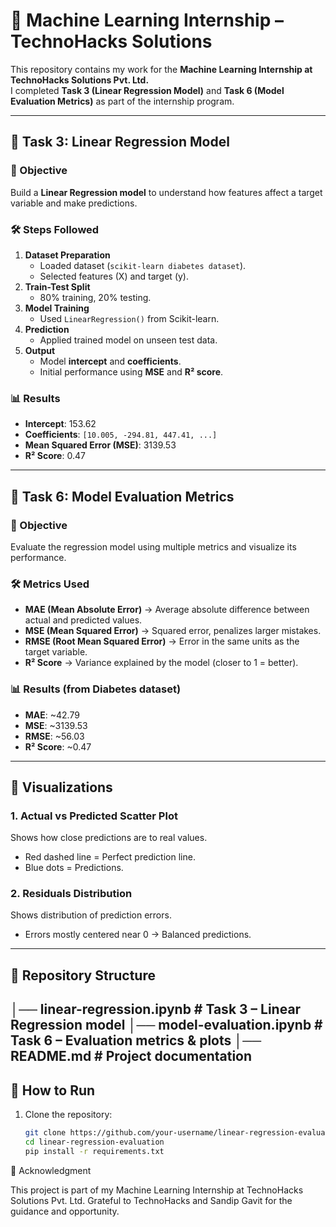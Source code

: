# 📘 Machine Learning Internship – TechnoHacks Solutions  

This repository contains my work for the **Machine Learning Internship at TechnoHacks Solutions Pvt. Ltd.**  
I completed **Task 3 (Linear Regression Model)** and **Task 6 (Model Evaluation Metrics)** as part of the internship program.  

---

## 🔹 Task 3: Linear Regression Model  

### 📌 Objective  
Build a **Linear Regression model** to understand how features affect a target variable and make predictions.  

### 🛠 Steps Followed  
1. **Dataset Preparation**  
   - Loaded dataset (`scikit-learn diabetes dataset`).  
   - Selected features (X) and target (y).  
2. **Train-Test Split**  
   - 80% training, 20% testing.  
3. **Model Training**  
   - Used `LinearRegression()` from Scikit-learn.  
4. **Prediction**  
   - Applied trained model on unseen test data.  
5. **Output**  
   - Model **intercept** and **coefficients**.  
   - Initial performance using **MSE** and **R² score**.  

### 📊 Results  
- **Intercept**: 153.62  
- **Coefficients**: `[10.005, -294.81, 447.41, ...]`  
- **Mean Squared Error (MSE)**: 3139.53  
- **R² Score**: 0.47  

---

## 🔹 Task 6: Model Evaluation Metrics  

### 📌 Objective  
Evaluate the regression model using multiple metrics and visualize its performance.  

### 🛠 Metrics Used  
- **MAE (Mean Absolute Error)** → Average absolute difference between actual and predicted values.  
- **MSE (Mean Squared Error)** → Squared error, penalizes larger mistakes.  
- **RMSE (Root Mean Squared Error)** → Error in the same units as the target variable.  
- **R² Score** → Variance explained by the model (closer to 1 = better).  

### 📊 Results (from Diabetes dataset)  
- **MAE**: ~42.79  
- **MSE**: ~3139.53  
- **RMSE**: ~56.03  
- **R² Score**: ~0.47  

---

## 🔹 Visualizations  

### 1. Actual vs Predicted Scatter Plot  
Shows how close predictions are to real values.  
- Red dashed line = Perfect prediction line.  
- Blue dots = Predictions.  

### 2. Residuals Distribution  
Shows distribution of prediction errors.  
- Errors mostly centered near 0 → Balanced predictions.  

---

## 📂 Repository Structure  
│── linear-regression.ipynb # Task 3 – Linear Regression model
│── model-evaluation.ipynb # Task 6 – Evaluation metrics & plots
│── README.md # Project documentation
---

## 🚀 How to Run  

1. Clone the repository:  
   ```bash
   git clone https://github.com/your-username/linear-regression-evaluation.git
   cd linear-regression-evaluation
   pip install -r requirements.txt
   ```
🙌 Acknowledgment

This project is part of my Machine Learning Internship at TechnoHacks Solutions Pvt. Ltd.
Grateful to TechnoHacks and Sandip Gavit for the guidance and opportunity.
